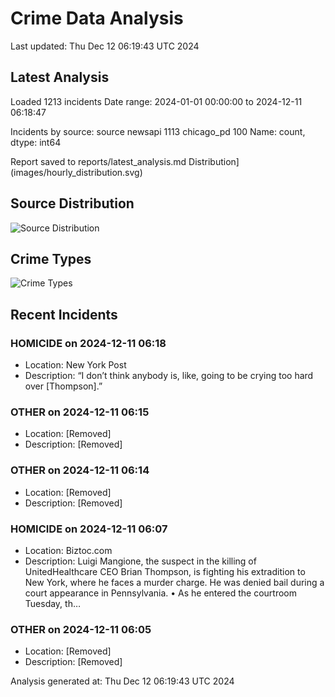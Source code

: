 # Crime Data Analysis
Last updated: Thu Dec 12 06:19:43 UTC 2024

## Latest Analysis

Loaded 1213 incidents
Date range: 2024-01-01 00:00:00 to 2024-12-11 06:18:47

Incidents by source:
source
newsapi       1113
chicago_pd     100
Name: count, dtype: int64

Report saved to reports/latest_analysis.md
Distribution](images/hourly_distribution.svg)

## Source Distribution
![Source Distribution](images/source_distribution.svg)

## Crime Types
![Crime Types](images/crime_types.svg)

## Recent Incidents

### HOMICIDE on 2024-12-11 06:18
- Location: New York Post
- Description: “I don’t think anybody is, like, going to be crying too hard over [Thompson].”


### OTHER on 2024-12-11 06:15
- Location: [Removed]
- Description: [Removed]


### OTHER on 2024-12-11 06:14
- Location: [Removed]
- Description: [Removed]


### HOMICIDE on 2024-12-11 06:07
- Location: Biztoc.com
- Description: Luigi Mangione, the suspect in the killing of UnitedHealthcare CEO Brian Thompson, is fighting his extradition to New York, where he faces a murder charge. He was denied bail during a court appearance in Pennsylvania.
• As he entered the courtroom Tuesday, th…


### OTHER on 2024-12-11 06:05
- Location: [Removed]
- Description: [Removed]

Analysis generated at: Thu Dec 12 06:19:43 UTC 2024
